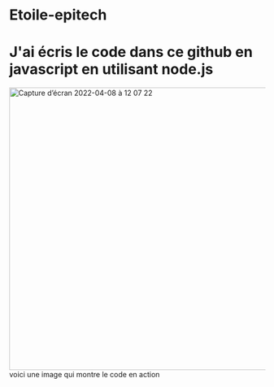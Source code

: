 # Etoile-epitech
# J'ai écris le code dans ce github en javascript en utilisant node.js
<img width="556" alt="Capture d’écran 2022-04-08 à 12 07 22" src="https://user-images.githubusercontent.com/68947528/162424077-2389b39b-f4e7-486c-a170-e3f5275057c0.png">
voici une image qui montre le code en action

